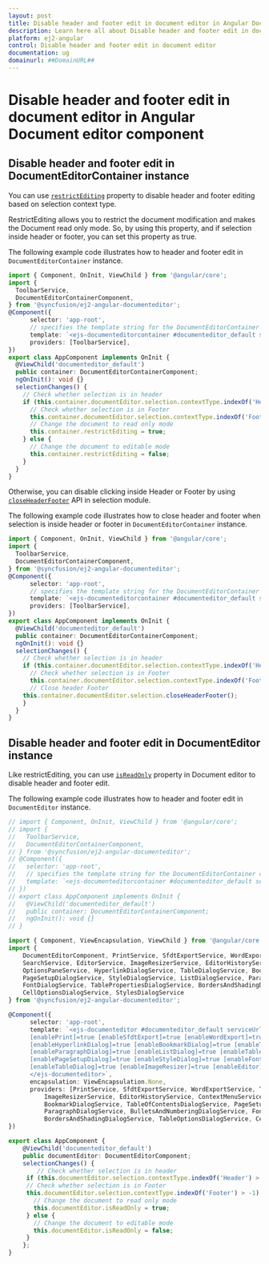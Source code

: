 ```yaml
---
layout: post
title: Disable header and footer edit in document editor in Angular Document editor component | Syncfusion
description: Learn here all about Disable header and footer edit in document editor in Syncfusion Angular Document editor component of Syncfusion Essential JS 2 and more.
platform: ej2-angular
control: Disable header and footer edit in document editor 
documentation: ug
domainurl: ##DomainURL##
---
```


# Disable header and footer edit in document editor in Angular Document editor component

## Disable header and footer edit in DocumentEditorContainer instance

You can use [`restrictEditing`](https://ej2.syncfusion.com/angular/documentation/api/document-editor-container/#restrictediting) property to disable header and footer editing based on selection context type.

RestrictEditing allows you to restrict the document modification and makes the Document read only mode. So, by using this property, and if selection inside header or footer, you can set this property as true.

The following example code illustrates how to header and footer edit in `DocumentEditorContainer` instance.

```typescript
import { Component, OnInit, ViewChild } from '@angular/core';
import {
  ToolbarService,
  DocumentEditorContainerComponent,
} from '@syncfusion/ej2-angular-documenteditor';
@Component({
      selector: 'app-root',
      // specifies the template string for the DocumentEditorContainer component
      template: `<ejs-documenteditorcontainer #documenteditor_default serviceUrl="https://ej2services.syncfusion.com/production/web-services/api/documenteditor/" height="600px" style="display:block" [enableToolbar]=true (selectionChange)="selectionChanges()"> </ejs-documenteditorcontainer>`,
      providers: [ToolbarService],
})
export class AppComponent implements OnInit {
  @ViewChild('documenteditor_default')
  public container: DocumentEditorContainerComponent;
  ngOnInit(): void {}
  selectionChanges() {
    // Check whether selection is in header
    if (this.container.documentEditor.selection.contextType.indexOf('Header') > -1 ||
      // Check whether selection is in Footer
      this.container.documentEditor.selection.contextType.indexOf('Footer') > -1 ) {
      // Change the document to read only mode
      this.container.restrictEditing = true;
    } else {
      // Change the document to editable mode
      this.container.restrictEditing = false;
    }
  }
}
```

Otherwise, you can disable clicking inside Header or Footer by using [`closeHeaderFooter`](https://ej2.syncfusion.com/angular/documentation/api/document-editor/selection/#closeheaderfooter) API in selection module.

The following example code illustrates how to close header and footer when selection is inside header or footer in `DocumentEditorContainer` instance.

```typescript
import { Component, OnInit, ViewChild } from '@angular/core';
import {
  ToolbarService,
  DocumentEditorContainerComponent,
} from '@syncfusion/ej2-angular-documenteditor';
@Component({
      selector: 'app-root',
      // specifies the template string for the DocumentEditorContainer component
      template: `<ejs-documenteditorcontainer #documenteditor_default serviceUrl="https://ej2services.syncfusion.com/production/web-services/api/documenteditor/" height="600px" style="display:block" [enableToolbar]=true (selectionChange)="selectionChanges()"> </ejs-documenteditorcontainer>`,
      providers: [ToolbarService],
})
export class AppComponent implements OnInit {
  @ViewChild('documenteditor_default')
  public container: DocumentEditorContainerComponent;
  ngOnInit(): void {}
  selectionChanges() {
    // Check whether selection is in header
    if (this.container.documentEditor.selection.contextType.indexOf('Header') > -1 ||
      // Check whether selection is in Footer
      this.container.documentEditor.selection.contextType.indexOf('Footer') > -1 ) {
      // Close header Footer
    this.container.documentEditor.selection.closeHeaderFooter();
    }
  }
}
```

## Disable header and footer edit in DocumentEditor instance

Like restrictEditing, you can use [`isReadOnly`](https://ej2.syncfusion.com/angular/documentation/api/document-editor/#isreadonly) property in Document editor to disable header and footer edit.

The following example code illustrates how to header and footer edit in `DocumentEditor` instance.

```typescript
// import { Component, OnInit, ViewChild } from '@angular/core';
// import {
//   ToolbarService,
//   DocumentEditorContainerComponent,
// } from '@syncfusion/ej2-angular-documenteditor';
// @Component({
//   selector: 'app-root',
//   // specifies the template string for the DocumentEditorContainer component
//   template: `<ejs-documenteditorcontainer #documenteditor_default serviceUrl="https://ej2services.syncfusion.com/production/web-services/api/documenteditor/" height="600px" style="display:block" [enableToolbar]=false (selectionChange)="selectionChanges()"> </ejs-documenteditorcontainer>`
// })
// export class AppComponent implements OnInit {
//   @ViewChild('documenteditor_default')
//   public container: DocumentEditorContainerComponent;
//   ngOnInit(): void {}
// }

import { Component, ViewEncapsulation, ViewChild } from '@angular/core';
import {
    DocumentEditorComponent, PrintService, SfdtExportService, WordExportService, TextExportService, SelectionService,
    SearchService, EditorService, ImageResizerService, EditorHistoryService, ContextMenuService,
    OptionsPaneService, HyperlinkDialogService, TableDialogService, BookmarkDialogService, TableOfContentsDialogService,
    PageSetupDialogService, StyleDialogService, ListDialogService, ParagraphDialogService, BulletsAndNumberingDialogService,
    FontDialogService, TablePropertiesDialogService, BordersAndShadingDialogService, TableOptionsDialogService,
    CellOptionsDialogService, StylesDialogService
} from '@syncfusion/ej2-angular-documenteditor';

@Component({
      selector: 'app-root',
      template: `<ejs-documenteditor #documenteditor_default serviceUrl="https://ej2services.syncfusion.com/production/web-services/api/documenteditor/" height="330px" style="display:block" [isReadOnly]=false [enableSelection]=true
      [enablePrint]=true [enableSfdtExport]=true [enableWordExport]=true [enableOptionsPane]=true [enableContextMenu]=true
      [enableHyperlinkDialog]=true [enableBookmarkDialog]=true [enableTableOfContentsDialog]=true [enableSearch]=true
      [enableParagraphDialog]=true [enableListDialog]=true [enableTablePropertiesDialog]=true [enableBordersAndShadingDialog]=true
      [enablePageSetupDialog]=true [enableStyleDialog]=true [enableFontDialog]=true [enableTableOptionsDialog]=true
      [enableTableDialog]=true [enableImageResizer]=true [enableEditor]=true [enableEditorHistory]=true (selectionChange)="selectionChanges()">
      </ejs-documenteditor>`,
      encapsulation: ViewEncapsulation.None,
      providers: [PrintService, SfdtExportService, WordExportService, TextExportService, SelectionService, SearchService, EditorService,
          ImageResizerService, EditorHistoryService, ContextMenuService, OptionsPaneService, HyperlinkDialogService, TableDialogService,
          BookmarkDialogService, TableOfContentsDialogService, PageSetupDialogService, StyleDialogService, ListDialogService,
          ParagraphDialogService, BulletsAndNumberingDialogService, FontDialogService, TablePropertiesDialogService,
          BordersAndShadingDialogService, TableOptionsDialogService, CellOptionsDialogService, StylesDialogService]
})

export class AppComponent {
    @ViewChild('documenteditor_default')
    public documentEditor: DocumentEditorComponent;
    selectionChanges() {
        // Check whether selection is in header
     if (this.documentEditor.selection.contextType.indexOf('Header') > -1 ||
     // Check whether selection is in Footer
     this.documentEditor.selection.contextType.indexOf('Footer') > -1) {
       // Change the document to read only mode
       this.documentEditor.isReadOnly = true;
     } else {
       // Change the document to editable mode
       this.documentEditor.isReadOnly = false;
     }
    };
}
```
